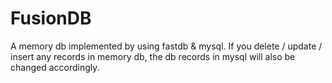 FusionDB
========

A memory db implemented by using fastdb &amp; mysql. If you delete / update / insert any records in memory db, the db records in mysql will also be changed accordingly.
